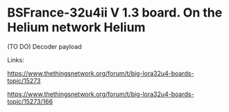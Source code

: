 # BSFrance-32u4ii V 1.3 board. On the Helium network Helium

(TO DO) 
Decoder payload 



Links:

https://www.thethingsnetwork.org/forum/t/big-lora32u4-boards-topic/15273

https://www.thethingsnetwork.org/forum/t/big-lora32u4-boards-topic/15273/166
